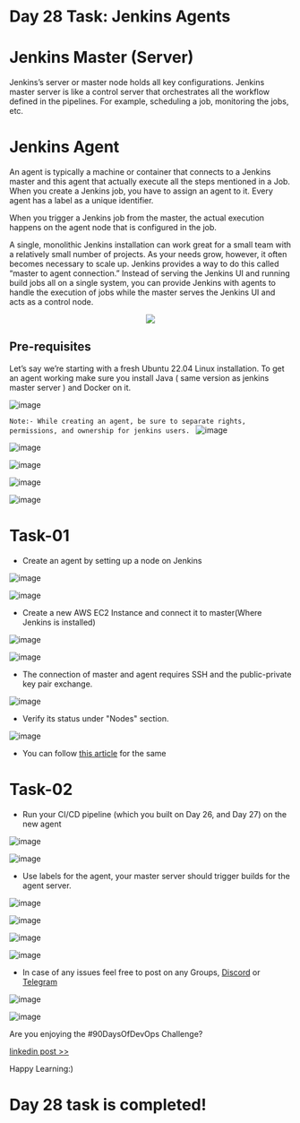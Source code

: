 # Day 28 Task: Jenkins Agents

# Jenkins Master (Server)
Jenkins’s server or master node holds all key configurations. Jenkins master server is like a control server that orchestrates all the workflow defined in the pipelines. For example, scheduling a job, monitoring the jobs, etc.

# Jenkins Agent
An agent is typically a machine or container that connects to a Jenkins master and this agent that actually execute all the steps mentioned in a Job. When you create a Jenkins job, you have to assign an agent to it. Every agent has a label as a unique identifier.

When you trigger a Jenkins job from the master, the actual execution happens on the agent node that is configured in the job.

A single, monolithic Jenkins installation can work great for a small team with a relatively small number of projects. As your needs grow, however, it often becomes necessary to scale up. Jenkins provides a way to do this called “master to agent connection.” Instead of serving the Jenkins UI and running build jobs all on a single system, you can provide Jenkins with agents to handle the execution of jobs while the master serves the Jenkins UI and acts as a control node.

 <p align="center"><img align="center" src="https://user-images.githubusercontent.com/115981550/215276859-fa140ab7-e905-41c9-8ae2-1eef577c5e72.png" /></p>

## Pre-requisites
Let’s say we’re starting with a fresh Ubuntu 22.04 Linux installation. To get an agent working make sure you install Java ( same version as jenkins master server ) and Docker on it.

![image](https://user-images.githubusercontent.com/117350787/235694721-d3d7973b-208e-49b8-b028-ac9c0e393864.png)

`
Note:-
While creating an agent, be sure to separate rights, permissions, and ownership for jenkins users. 
`
![image](https://user-images.githubusercontent.com/117350787/235695063-34aa1dc6-f8cb-4488-914f-d671e66a952f.png)

![image](https://user-images.githubusercontent.com/117350787/235695200-1b1fa56a-e09a-4f52-9135-a471d521e2b5.png)

![image](https://user-images.githubusercontent.com/117350787/235695367-ef2bc4f8-e5dc-48ac-8738-b6b0377b7817.png)

![image](https://user-images.githubusercontent.com/117350787/235696109-05a3200c-abb1-4066-9eab-2492b10f2c23.png)

![image](https://user-images.githubusercontent.com/117350787/235696432-bd680cb4-8407-49c4-9e8b-464ce3d46b30.png)

# Task-01

- Create an agent by setting up a node on Jenkins

![image](https://user-images.githubusercontent.com/117350787/235697668-a4c1c93c-ec62-4c4e-b8b1-bee274cd01d2.png)

![image](https://user-images.githubusercontent.com/117350787/235698543-78f23b2c-dc1f-475a-8b03-3c14540bcfa2.png)

- Create a new AWS EC2 Instance and connect it to master(Where Jenkins is installed)

![image](https://user-images.githubusercontent.com/117350787/235712279-7baca1f3-ba44-41ef-a014-fbc1930cba17.png)

![image](https://user-images.githubusercontent.com/117350787/235712597-983298f5-b68c-421c-b6d0-f655d599d26c.png)

- The connection of master and agent requires SSH and the public-private key pair exchange.

![image](https://user-images.githubusercontent.com/117350787/235700905-d3484b17-4339-4efe-ab6c-9c061490da03.png)

- Verify its status under "Nodes" section.

![image](https://user-images.githubusercontent.com/117350787/235710785-41acee0f-c6de-46fe-bef3-084258755586.png)

- You can follow [this article](https://www.linkedin.com/posts/chetanrakhra_devops-project-share-activity-7017885886461698048-os5f?utm_source=share&utm_medium=member_android) for the same

# Task-02

- Run your CI/CD pipeline (which you built on Day 26, and Day 27) on the new agent

![image](https://user-images.githubusercontent.com/117350787/235718949-7813d506-41da-4d2f-95d8-511b6472cb9f.png)

![image](https://user-images.githubusercontent.com/117350787/235718360-59f9137d-d724-43f5-aa84-5e7cb57da8d6.png)

- Use labels for the agent, your master server should trigger builds for the agent server.

![image](https://user-images.githubusercontent.com/117350787/235735251-7134172b-89cd-400b-8ad4-c72bccb98363.png)

![image](https://user-images.githubusercontent.com/117350787/235735370-30c70612-e2f0-4556-bc92-76877c3e0f9c.png)

![image](https://user-images.githubusercontent.com/117350787/235735642-d694ff46-0093-43b4-8b20-a8692aabdba5.png)

![image](https://user-images.githubusercontent.com/117350787/235735740-86c811ba-5724-430e-83c8-374ac8d49b24.png)

- In case of any issues feel free to post on any Groups, [Discord](https://discord.gg/Q6ntmMtH) or [Telegram](https://t.me/trainwithshubham)

![image](https://user-images.githubusercontent.com/117350787/235745160-c0740c31-42a0-4a7c-a5b4-502cb8d9917e.png)
 
![image](https://user-images.githubusercontent.com/117350787/235747177-52a346c3-73c0-4f6c-9192-745896048896.png)

Are you enjoying the #90DaysOfDevOps Challenge?

[linkedin post >>](https://www.linkedin.com/posts/chaitannyaa-gaikwad-b16965115_day28-90daysofdevops-challenge-tws-activity-7059243852917817344-xDi0?utm_source=share&utm_medium=member_desktop)

Happy Learning:)

# Day 28 task is completed!
